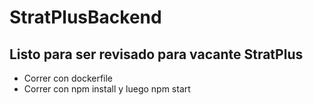 # StratPlusBackend

## Listo para ser revisado para vacante StratPlus

* Correr con dockerfile
* Correr con npm install y luego npm start
